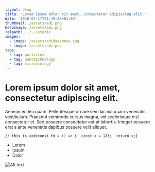 ```yaml
---
layout: blog
title: 'Lorem ipsum dolor sit amet, consectetur adipiscing elit.'
date: '2018-07-17T01:49:45+01:00'
thumbnail: /assets/adi.png
heroImage: /assets/adi.png
relpath: ../../static
images:
  - image: /assets/adidasshoes.jpg
  - image: /assets/adi.png
tags:
  - tag: particles
  - tag: nanotechnology
  - tag: microbiology
---
```

# Lorem ipsum dolor sit amet, consectetur adipiscing elit.

Aenean eu leo quam. Pellentesque ornare sem lacinia quam venenatis vestibulum. Praesent commodo cursus magna, vel scelerisque nisl consectetur et. Sed posuere consectetur est at lobortis. Integer posuere erat a ante venenatis dapibus posuere velit aliquet.

```
// this is codeconst fn = () => {  const x = 123;  return x;}
```

* Lorem
* Ipsum
* Dolor

![Alt text](/assets/adi.png)
